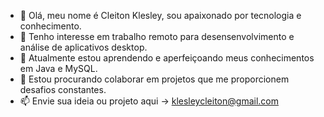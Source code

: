 - 👋 Olá, meu nome é Cleiton Klesley, sou apaixonado por tecnologia e conhecimento.
- 👀 Tenho interesse em trabalho remoto para desensenvolvimento e análise de aplicativos desktop.
- 🌱 Atualmente estou aprendendo e aperfeiçoando meus conhecimentos em Java e MySQL.
- 💞️ Estou procurando colaborar em projetos que me proporcionem desafios constantes.
- 📫 Envie sua ideia ou projeto aqui -> klesleycleiton@gmail.com


<!---
Cleiton-Kl/Cleiton-Kl is a ✨ special ✨ repository because its `README.md` (this file) appears on your GitHub profile.
You can click the Preview link to take a look at your changes.
--->
